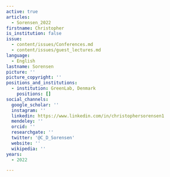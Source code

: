 ```yaml
---
active: true
articles:
  - Sorensen_2022
firstname: Christopher
is_institution: false
issue:
  - content/issues/Conferences.md
  - content/issues/guest_lectures.md
language:
  - English
lastname: Sorensen
picture: ''
picture_copyright: ''
positions_and_institutions:
  - institution: GreenLab, Denmark
    positions: []
social_channels:
  google_scholar: ''
  instagram: ''
  linkedin: https://www.linkedin.com/in/christophersorensen1
  mendeley: ''
  orcid: ''
  researchgate: ''
  twitter: '@C_D_Sorensen'
  website: ''
  wikipedia: ''
years:
  - 2022

---
```

